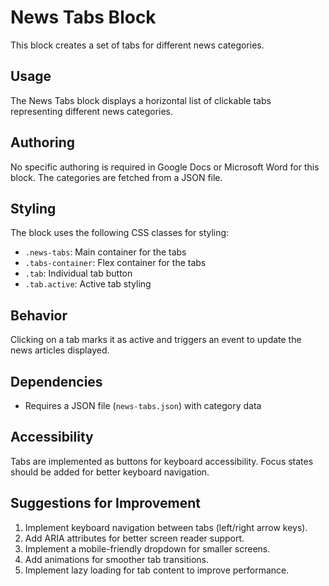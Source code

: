 # News Tabs Block

This block creates a set of tabs for different news categories.

## Usage

The News Tabs block displays a horizontal list of clickable tabs representing different news categories.

## Authoring

No specific authoring is required in Google Docs or Microsoft Word for this block. The categories are fetched from a JSON file.

## Styling

The block uses the following CSS classes for styling:
- `.news-tabs`: Main container for the tabs
- `.tabs-container`: Flex container for the tabs
- `.tab`: Individual tab button
- `.tab.active`: Active tab styling

## Behavior

Clicking on a tab marks it as active and triggers an event to update the news articles displayed.

## Dependencies

- Requires a JSON file (`news-tabs.json`) with category data

## Accessibility

Tabs are implemented as buttons for keyboard accessibility. Focus states should be added for better keyboard navigation.

## Suggestions for Improvement

1. Implement keyboard navigation between tabs (left/right arrow keys).
2. Add ARIA attributes for better screen reader support.
3. Implement a mobile-friendly dropdown for smaller screens.
4. Add animations for smoother tab transitions.
5. Implement lazy loading for tab content to improve performance.